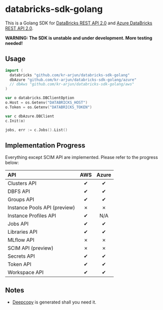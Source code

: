 # databricks-sdk-golang

This is a Golang SDK for [DataBricks REST API 2.0](https://docs.databricks.com/api/latest/index.html#) and [Azure DataBricks REST API 2.0](https://docs.azuredatabricks.net/api/latest/index.html).

**WARNING: The SDK is unstable and under development. More testing needed!**

## Usage

```go
import (
  databricks "github.com/kr-arjun/databricks-sdk-golang"
  dbAzure "github.com/kr-arjun/databricks-sdk-golang/azure"
  // dbAws "github.com/kr-arjun/databricks-sdk-golang/aws"
)

var o databricks.DBClientOption
o.Host = os.Getenv("DATABRICKS_HOST")
o.Token = os.Getenv("DATABRICKS_TOKEN")

var c dbAzure.DBClient
c.Init(o)

jobs, err := c.Jobs().List()
```

## Implementation Progress

Everything except SCIM API are implemented. Please refer to the progress below:

| API  | AWS | Azure |
| :--- | :---: | :---: |
| Clusters API | ✔ | ✔ |
| DBFS API | ✔ | ✔ |
| Groups API | ✔ | ✔ |
| Instance Pools API (preview) | ✗ | ✗ |
| Instance Profiles API | ✔ | N/A |
| Jobs API | ✔ | ✔ |
| Libraries API | ✔ | ✔ |
| MLflow API | ✗ | ✗ |
| SCIM API (preview) | ✗ | ✗ |
| Secrets API | ✔ | ✔ |
| Token API | ✔ | ✔ |
| Workspace API | ✔ | ✔ |

## Notes

- [Deepcopy](https://godoc.org/k8s.io/gengo/examples/deepcopy-gen) is generated shall you need it.
